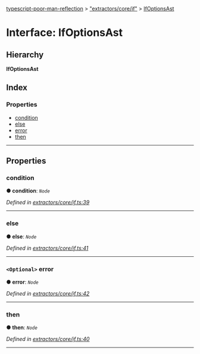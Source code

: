 [typescript-poor-man-reflection](../README.md) > ["extractors/core/if"](../modules/_extractors_core_if_.md) > [IfOptionsAst](../interfaces/_extractors_core_if_.ifoptionsast.md)

# Interface: IfOptionsAst

## Hierarchy

**IfOptionsAst**

## Index

### Properties

* [condition](_extractors_core_if_.ifoptionsast.md#condition)
* [else](_extractors_core_if_.ifoptionsast.md#else)
* [error](_extractors_core_if_.ifoptionsast.md#error)
* [then](_extractors_core_if_.ifoptionsast.md#then)

---

## Properties

<a id="condition"></a>

###  condition

**● condition**: *`Node`*

*Defined in [extractors/core/if.ts:39](https://github.com/cancerberoSgx/typescript-poor-man-reflection/blob/fcefb7a/src/extractors/core/if.ts#L39)*

___
<a id="else"></a>

###  else

**● else**: *`Node`*

*Defined in [extractors/core/if.ts:41](https://github.com/cancerberoSgx/typescript-poor-man-reflection/blob/fcefb7a/src/extractors/core/if.ts#L41)*

___
<a id="error"></a>

### `<Optional>` error

**● error**: *`Node`*

*Defined in [extractors/core/if.ts:42](https://github.com/cancerberoSgx/typescript-poor-man-reflection/blob/fcefb7a/src/extractors/core/if.ts#L42)*

___
<a id="then"></a>

###  then

**● then**: *`Node`*

*Defined in [extractors/core/if.ts:40](https://github.com/cancerberoSgx/typescript-poor-man-reflection/blob/fcefb7a/src/extractors/core/if.ts#L40)*

___


